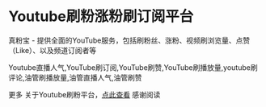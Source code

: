 # Youtube刷粉涨粉刷订阅平台
真粉宝 - 提供全面的YouTube服务，包括刷粉丝、涨粉、视频刷浏览量、点赞（Like）、以及频道订阅者等

Youtube直播人气,YouTube刷订阅,YouTube刷赞,YouTube刷播放量,youtube刷评论,油管刷播放量,油管直播人气,油管刷赞

更多 关于Youtube刷粉平台，[点此查看](https://realfans.pro?utm_source=github) 感谢阅读
